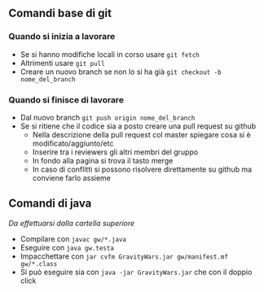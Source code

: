 ## Comandi base di git
### Quando si inizia a lavorare
* Se si hanno modifiche locali in corso usare `git fetch`
* Altrimenti usare `git pull`
* Creare un nuovo branch se non lo si ha già `git checkout -b nome_del_branch`

### Quando si finisce di lavorare
* Dal nuovo branch `git push origin nome_del_branch`
* Se si  ritiene che il codice sia a posto creare una pull request su github
  * Nella descrizione della pull request col master spiegare cosa si è modificato/aggiunto/etc
  * Inserire tra i reviewers gli altri membri del gruppo
  * In fondo alla pagina si trova il tasto merge
  * In caso di conflitti si possono risolvere direttamente su github ma conviene farlo assieme


## Comandi di java
 *Da effettuarsi dalla cartella superiore*
* Compilare con `javac gw/*.java`
* Eseguire con `java gw.testa`  
* Impacchettare con `jar cvfm GravityWars.jar gw/manifest.mf gw/*.class`
* Si può eseguire sia con `java -jar GravityWars.jar` che con il doppio click
